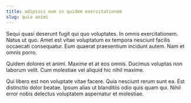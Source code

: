 ```yaml
---
title: adipisci eum in quidem exercitationem
slug: quia animi
---
```


Sequi quasi deserunt fugit qui quo voluptates. In omnis exercitationem. Natus ut quo. Amet est vitae voluptatum ex tempora nesciunt facilis occaecati consequatur. Eum quaerat praesentium incidunt autem. Nam et omnis porro.

Quidem dolores et animi. Maxime et at eos omnis. Ducimus voluptas non laborum velit. Cum molestiae vel aliquid hic nihil maxime.

Qui libero est non voluptate vitae facere. Quia nesciunt rerum sunt ea. Est distinctio dolor beatae. Ipsum alias ut blanditiis odio quis quam qui. Nihil error nobis delectus voluptatem aspernatur et molestiae.

